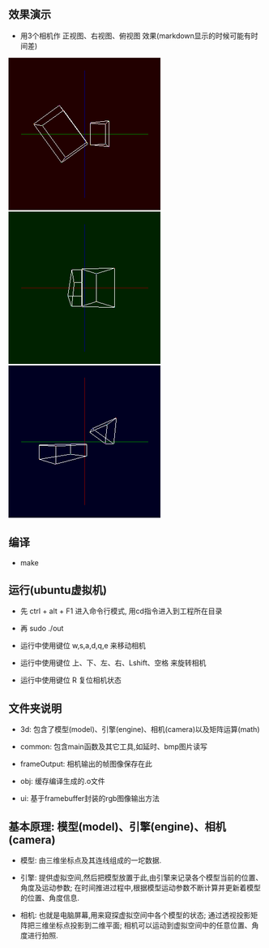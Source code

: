 ## 效果演示

* 用3个相机作 正视图、右视图、俯视图 效果(markdown显示的时候可能有时间差)

![Image](/效果演示/正视图.gif) ![Image](/效果演示/右视图.gif)
![Image](/效果演示/俯视图.gif)

## 编译

* make

## 运行(ubuntu虚拟机)

* 先 ctrl + alt + F1 进入命令行模式, 用cd指令进入到工程所在目录

* 再 sudo ./out

* 运行中使用键位 w,s,a,d,q,e 来移动相机

* 运行中使用键位 上、下、左、右、Lshift、空格 来旋转相机

* 运行中使用键位 R 复位相机状态

## 文件夹说明

* 3d: 包含了模型(model)、引擎(engine)、相机(camera)以及矩阵运算(math)

* common: 包含main函数及其它工具,如延时、bmp图片读写

* frameOutput: 相机输出的帧图像保存在此

* obj: 缓存编译生成的.o文件

* ui: 基于framebuffer封装的rgb图像输出方法

## 基本原理: 模型(model)、引擎(engine)、相机(camera)

* 模型: 由三维坐标点及其连线组成的一坨数据.

* 引擎: 提供虚拟空间,然后把模型放置于此,由引擎来记录各个模型当前的位置、角度及运动参数; 在时间推进过程中,根据模型运动参数不断计算并更新着模型的位置、角度信息.

* 相机: 也就是电脑屏幕,用来窥探虚拟空间中各个模型的状态; 通过透视投影矩阵把三维坐标点投影到二维平面; 相机可以运动到虚拟空间中的任意位置、角度进行拍照.
